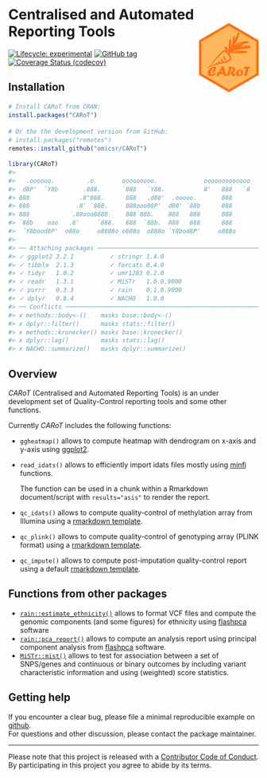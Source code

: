 
<!-- README.md is generated from README.Rmd. Please edit that file -->

# Centralised and Automated Reporting Tools <img src="man/figures/carot.png" align="right" width="120" />

<!-- badges: start -->

[![Lifecycle:
experimental](https://img.shields.io/badge/lifecycle-experimental-orange.svg)](https://www.tidyverse.org/lifecycle/#experimental)
[![GitHub
tag](https://img.shields.io/github/tag/omicsr/CARoT.svg?label=latest%20tag)](https://github.com/omicsr/CARoT)
[![Coverage Status
(codecov)](https://codecov.io/gh/omicsr/CARoT/branch/master/graph/badge.svg)](https://codecov.io/gh/omicsr/CARoT)
<!-- badges: end -->

## Installation

``` r
# Install CARoT from CRAN:
install.packages("CARoT")

# Or the the development version from GitHub:
# install.packages("remotes")
remotes::install_github("omicsr/CARoT")
```

``` r
library(CARoT)
#>                                                                   
#>   .oooooo.         .o.       ooooooooo.             ooooooooooooo 
#>  d8P'  `Y8b       .888.      `888   `Y88.           8'   888   `8 
#> 888              .8"888.      888   .d88'  .ooooo.       888      
#> 888             .8' `888.     888ooo88P'  d88' `88b      888      
#> 888            .88ooo8888.    888`88b.    888   888      888      
#> `88b    ooo   .8'     `888.   888  `88b.  888   888      888      
#>  `Y8bood8P'  o88o     o8888o o888o  o888o `Y8bod8P'     o888o     
#> 
#> ── Attaching packages ───────────────────────────────────────────────────────────────────── CARoT 0.4.0.9000 ──
#> ✓ ggplot2 3.2.1          ✓ stringr 1.4.0     
#> ✓ tibble  2.1.3          ✓ forcats 0.4.0     
#> ✓ tidyr   1.0.2          ✓ umr1283 0.2.0     
#> ✓ readr   1.3.1          ✓ MiSTr   1.0.0.9000
#> ✓ purrr   0.3.3          ✓ rain    0.1.0.9000
#> ✓ dplyr   0.8.4          ✓ NACHO   1.0.0
#> ── Conflicts ───────────────────────────────────────────────────────────────────────────── carot_conflicts() ──
#> x methods::body<-()    masks base::body<-()
#> x dplyr::filter()      masks stats::filter()
#> x methods::kronecker() masks base::kronecker()
#> x dplyr::lag()         masks stats::lag()
#> x NACHO::summarize()   masks dplyr::summarize()
```

## Overview

*CARoT* (Centralised and Automated Reporting Tools) is an under
development set of Quality-Control reporting tools and some other
functions.

Currently *CARoT* includes the following functions:

  - `ggheatmap()` allows to compute heatmap with dendrogram on x-axis
    and y-axis using [ggplot2](https://ggplot2.tidyverse.org/).

  - `read_idats()` allows to efficiently import idats files mostly using
    [minfi](https://doi.org/doi:10.18129/B9.bioc.minfi) functions.
    
    The function can be used in a chunk within a Rmarkdown
    document/script with `results="asis"` to render the report.

  - `qc_idats()` allows to compute quality-control of methylation array
    from Illumina using a [rmarkdown
    template](https://github.com/mcanouil/UMR1283/blob/master/inst/rmarkdown/templates/qc_idats/skeleton/skeleton.Rmd).

  - `qc_plink()` allows to compute quality-control of genotyping array
    (PLINK format) using a [rmarkdown
    template](https://github.com/mcanouil/UMR1283/blob/master/inst/rmarkdown/templates/qc_plink/skeleton/skeleton.Rmd).

  - `qc_impute()` allows to compute post-imputation quality-control
    report using a default [rmarkdown
    template](https://github.com/mcanouil/UMR1283/blob/master/inst/rmarkdown/templates/qc_impute/skeleton/skeleton.Rmd).

## Functions from other packages

  - [`rain::estimate_ethnicity()`](https://github.com/omicsr/rain)
    allows to format VCF files and compute the genomic components (and
    some figures) for ethnicity using
    [flashpca](https://github.com/gabraham/flashpca) software
  - [`rain::pca_report()`](https://github.com/omicsr/rain) allows to
    compute an analysis report using principal component analysis from
    [flashpca](https://github.com/gabraham/flashpca) software.  
  - [`MiSTr::mist()`](https://github.com/mcanouil/MiSTr) allows to test
    for association between a set of SNPS/genes and continuous or binary
    outcomes by including variant characteristic information and using
    (weighted) score statistics.

## Getting help

If you encounter a clear bug, please file a minimal reproducible example
on [github](https://github.com/omicsr/CARoT/issues).  
For questions and other discussion, please contact the package
maintainer.

-----

Please note that this project is released with a [Contributor Code of
Conduct](.github/CODE_OF_CONDUCT.md).  
By participating in this project you agree to abide by its terms.
